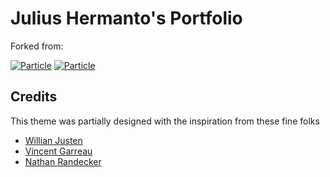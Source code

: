# Julius Hermanto's Portfolio

Forked from:

[![Particle](https://github-readme-stats.vercel.app/api/pin/?username=nrandecker&repo=particle&show_owner=true&theme=vue#gh-light-mode-only)](https://github.com/nrandecker/particle#gh-light-mode-only)
[![Particle](https://github-readme-stats.vercel.app/api/pin/?username=nrandecker&repo=particle&show_owner=true&theme=vue-dark#gh-dark-mode-only)](https://github.com/nrandecker/particle#gh-dark-mode-only)


## Credits

This theme was partially designed with the inspiration from these fine folks
- [Willian Justen](https://github.com/willianjusten/will-jekyll-template)
- [Vincent Garreau](https://github.com/VincentGarreau/particles.js/)
- [Nathan Randecker](https://github.com/nrandecker/particles/)